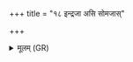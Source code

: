 +++
title = "१८ इन्द्रजा असि सोमजास्"

+++
<details><summary>मूलम् (GR)</summary>

इन्द्रजा असि सोमजास्  
तं त्वेतो निष् प्र हिण्मसि । +++(Bhatt. tan)+++  
उर्वा मत्स्यो मधूदकं  
तस्य पास्य् अत्ययम्  
अनास्रावम् अरोगणम् ॥
</details>